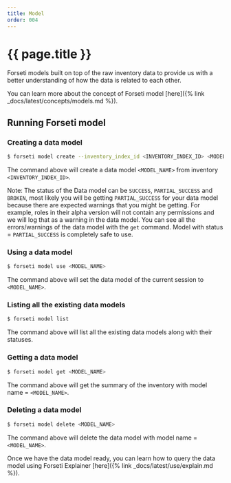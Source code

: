 ```yaml
---
title: Model
order: 004
---
```


# {{ page.title }}

Forseti models built on top of the raw inventory data to provide us with a better 
understanding of how the data is related to each other.

You can learn more about the concept of Forseti model [here]({% link _docs/latest/concepts/models.md %}).

## Running Forseti model

### Creating a data model

```bash
$ forseti model create --inventory_index_id <INVENTORY_INDEX_ID> <MODEL_NAME>
```

The command above will create a data model `<MODEL_NAME>` from inventory `<INVENTORY_INDEX_ID>`.

Note: The status of the Data model can be `SUCCESS`, `PARTIAL_SUCCESS` and `BROKEN`, most likely
you will be getting `PARTIAL_SUCCESS` for your data model because there are expected warnings that you
might be getting. For example, roles in their alpha version will not contain any permissions and we
will log that as a warning in the data model. You can see all the errors/warnings of the data model
with the `get` command. Model with status = `PARTIAL_SUCCESS` is completely safe to use.

### Using a data model

```bash
$ forseti model use <MODEL_NAME>
```

The command above will set the data model of the current session to `<MODEL_NAME>`.

### Listing all the existing data models

```bash
$ forseti model list
```

The command above will list all the existing data models along with their statuses.

### Getting a data model

```bash
$ forseti model get <MODEL_NAME>
```

The command above will get the summary of the inventory with model name = `<MODEL_NAME>`.


### Deleting a data model

```bash
$ forseti model delete <MODEL_NAME>
```

The command above will delete the data model with model name = `<MODEL_NAME>`.

Once we have the data model ready, you can learn how to query the data model using Forseti Explainer
[here]({% link _docs/latest/use/explain.md %}).